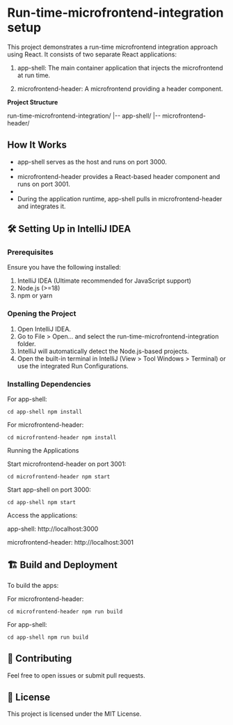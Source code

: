 # Run-time-microfrontend-integration setup

This project demonstrates a run-time microfrontend integration approach using React. It consists of two separate React applications:

1. app-shell: The main container application that injects the microfrontend at run time.

2. microfrontend-header: A microfrontend providing a header component.

**Project Structure**

run-time-microfrontend-integration/
|-- app-shell/
|-- microfrontend-header/


## How It Works

* app-shell serves as the host and runs on port 3000.
*
* microfrontend-header provides a React-based header component and runs on port 3001.
*
* During the application runtime, app-shell pulls in microfrontend-header and integrates it.


## 🛠 Setting Up in IntelliJ IDEA

### Prerequisites

Ensure you have the following installed:

1. IntelliJ IDEA (Ultimate recommended for JavaScript support)
2. Node.js (>=18)
3. npm or yarn

### Opening the Project

1. Open IntelliJ IDEA.
2. Go to File > Open... and select the run-time-microfrontend-integration folder.
3. IntelliJ will automatically detect the Node.js-based projects.
4. Open the built-in terminal in IntelliJ (View > Tool Windows > Terminal) or use the integrated Run Configurations.

### Installing Dependencies

For app-shell:

`cd app-shell
npm install`

For microfrontend-header:

`cd microfrontend-header
npm install`

Running the Applications

Start microfrontend-header on port 3001:

`cd microfrontend-header
npm start`

Start app-shell on port 3000:

`cd app-shell
npm start`

Access the applications:

app-shell: http://localhost:3000

microfrontend-header: http://localhost:3001


## 🏗 Build and Deployment

To build the apps:

For microfrontend-header:

`cd microfrontend-header
npm run build`

For app-shell:

`cd app-shell
npm run build`

## 🤝 Contributing

Feel free to open issues or submit pull requests.

## 📜 License

This project is licensed under the MIT License.
